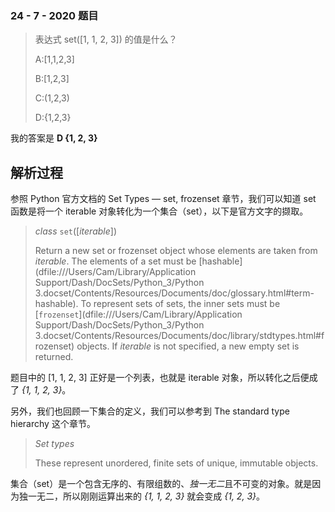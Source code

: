 ### 24 - 7 - 2020 题目

> 表达式 set([1, 1, 2, 3]) 的值是什么？
>
> A:[1,1,2,3]
>
> B:[1,2,3]
>
> C:(1,2,3)
>
> D:{1,2,3}



我的答案是 **D {1, 2, 3}**



## 解析过程

参照 Python 官方文档的 Set Types — set, frozenset 章节，我们可以知道 set 函数是将一个 iterable 对象转化为一个集合（set），以下是官方文字的撷取。

> *class* `set`([*iterable*])
>
> Return a new set or frozenset object whose elements are taken from *iterable*. The elements of a set must be [hashable](dfile:///Users/Cam/Library/Application Support/Dash/DocSets/Python_3/Python 3.docset/Contents/Resources/Documents/doc/glossary.html#term-hashable). To represent sets of sets, the inner sets must be [`frozenset`](dfile:///Users/Cam/Library/Application Support/Dash/DocSets/Python_3/Python 3.docset/Contents/Resources/Documents/doc/library/stdtypes.html#frozenset) objects. If *iterable* is not specified, a new empty set is returned.

题目中的 [1, 1, 2, 3] 正好是一个列表，也就是 iterable 对象，所以转化之后便成了 *{1, 1, 2, 3}*。

另外，我们也回顾一下集合的定义，我们可以参考到 The standard type hierarchy 这个章节。

> *Set types*
>
> These represent unordered, finite sets of unique, immutable objects. 

集合（set）是一个包含无序的、有限组数的、*独一无二*且不可变的对象。就是因为独一无二，所以刚刚运算出来的 *{1, 1, 2, 3}* 就会变成 *{1, 2, 3}*。